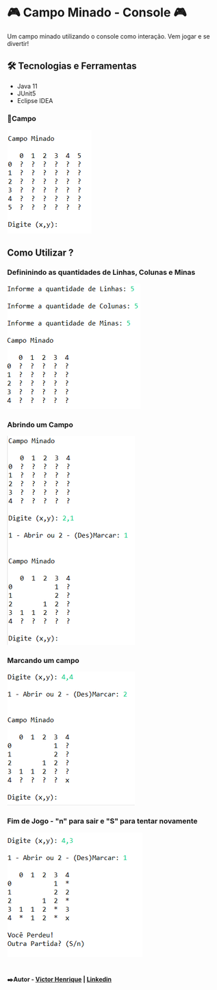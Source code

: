 # 🎮 Campo Minado - Console 🎮 

Um campo minado utilizando o console como interação. Vem jogar e se divertir!



##  🛠️ Tecnologias e Ferramentas

* Java 11
* JUnit5
* Eclipse IDEA

### 🔎Campo
![cm](https://github.com/viccttor/campo-minado-console/blob/main/cm.png) 

## Como Utilizar ?

### Defininindo as quantidades de Linhas, Colunas e Minas
![cm](https://github.com/viccttor/campo-minado-console/blob/main/cm-init.png) 

### Abrindo um Campo
![cm](https://github.com/viccttor/campo-minado-console/blob/main/cm-abrir.png) 

### Marcando um campo
![cm](https://github.com/viccttor/campo-minado-console/blob/main/cm-marcar.png) 

### Fim de Jogo - "n" para sair e "S" para tentar novamente
![cm](https://github.com/viccttor/campo-minado-console/blob/main/cm-perdeu.png) 


#
#### ✒️Autor - [Victor Henrique](https://github.com/viccttor) | [Linkedin](https://www.linkedin.com/in/viccttor/)
#

